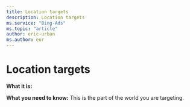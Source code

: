 ```yaml
---
title: Location targets
description: Location targets
ms.service: "Bing-Ads"
ms.topic: "article"
author: eric-urban
ms.author: eur
---
```


# Location targets

**What it is:**

**What you need to know:**   This is the part of the world you are targeting.


